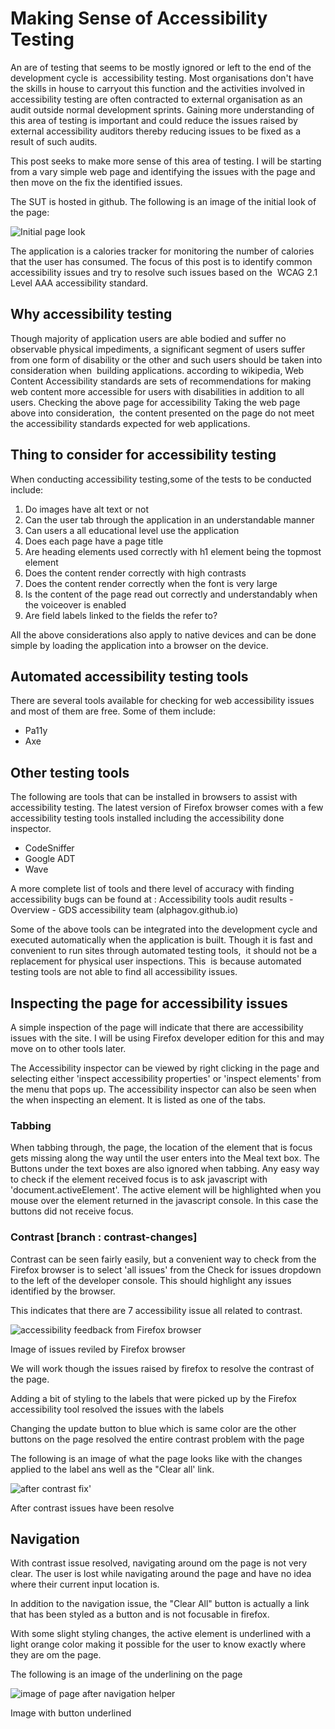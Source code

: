 # Making Sense of Accessibility Testing

An are of testing that seems to be mostly ignored or left to the end of the development cycle is  accessibility testing. Most organisations don't have the skills in house to carryout this function and the activities involved in accessibility testing are often contracted to external organisation as an audit outside normal development sprints. 
Gaining more understanding of this area of testing is important and could reduce the issues raised by external accessibility auditors thereby reducing issues to be fixed as a result of such audits.

This post seeks to make more sense of this area of testing. I will be starting from a vary simple web page and identifying the issues with the page and then move on the fix the identified issues. 

The SUT is hosted in github. 
The following is an image of the initial look of the page:  
   

     

![Initial page look](images/firstLook.png)
  

The application is a calories tracker for monitoring the number of calories that the user has consumed. The focus of this post is to identify common accessibility issues and try to resolve such issues based on the  WCAG 2.1 Level AAA accessibility standard.

## Why accessibility testing
Though majority of application users are able bodied and suffer no observable physical impediments, a significant segment of users suffer from one form of disability or the other and such users should be taken into consideration when  building applications. 
according to wikipedia, Web Content Accessibility standards are sets of recommendations for making web content more accessible for users with disabilities in addition to all users.
Checking the above page for accessibility
Taking the web page above into consideration,  the content presented on the page do not meet the accessibility standards expected for web applications. 

## Thing to consider for accessibility testing
When conducting accessibility testing,some of the tests to be conducted include: 

1. Do images have alt text or not
2. Can the user tab through the application in an understandable manner
3. Can users a all educational level use the application
4. Does each page have a page title
5. Are heading elements used correctly with h1 element being the topmost element
6. Does the content render correctly with high contrasts
7. Does the content render correctly when the font is very large
8. Is the content of the page read out correctly and understandably when the voiceover is enabled
9. Are field labels linked to the fields the refer to?

All the above considerations also apply to native devices and can be done simple by loading the application into a browser on the device. 



## Automated accessibility testing tools

There are several tools available for checking for web accessibility issues and most of them are free. Some of them include: 

- Pa11y
- Axe

## Other testing tools
The following are tools that can be installed in browsers to assist with accessibility testing. The latest version of Firefox browser comes with a few accessibility testing tools installed including the accessibility done inspector. 

- CodeSniffer
- Google ADT
- Wave

  
A more complete list of tools and there level of accuracy with finding accessibility bugs can be found at : Accessibility tools audit results - Overview - GDS accessibility team (alphagov.github.io)


Some of the above tools can be integrated into the development cycle and executed automatically when the application is built. Though it is fast and convenient to run sites through automated testing tools,  it should not be a replacement for physical user inspections.
This  is because automated testing tools are not able to find all accessibility issues.    

## Inspecting the page for accessibility issues
A simple inspection of the page will indicate that there are accessibility issues with the site.
I will be using Firefox developer edition for this and may move on to other tools later. 

The Accessibility inspector can be viewed by right clicking in the page and selecting either 'inspect accessibility properties' or 'inspect elements' from the menu that pops up.
The accessibility inspector can also be seen when the when inspecting an element. It is listed as one of the tabs.

### Tabbing
When tabbing through, the page, the location of the element that is focus gets missing along the way until the user enters into the Meal text box.
The Buttons under the text boxes are also ignored when tabbing. Any easy way to check if the element received focus is to ask javascript with 'document.activeElement'. The active element will be highlighted when you mouse over the element returned in the javascript console. In this case the buttons did not receive focus.

### Contrast  [branch : contrast-changes]

Contrast can be seen fairly easily, but a convenient way to check from the Firefox browser is to select 'all issues' from the Check for issues dropdown to the left of the developer console. This should highlight any issues identified by the browser.

This indicates that there are 7 accessibility issue all related to contrast.

![accessibility feedback from Firefox browser](images/contrastfeedback.png)

Image of issues reviled by Firefox browser

We will work though the issues raised by firefox to resolve the contrast of the page. 

Adding a bit of styling to the labels that were picked up by the Firefox accessibility tool resolved the issues with the labels 

Changing the update button to blue which is same color are the other buttons on the page resolved the entire contrast problem with the page

The following is an image of what the page looks like with the changes applied to the label ans well as the "Clear all' link.

![after contrast fix'](/images/afterContrast.jpg)

After contrast issues have been resolve


## Navigation

With contrast issue resolved, navigating around om the page is not very clear. The user is lost while navigating around the page and have no idea where their current input location is. 

In addition to the navigation issue, the "Clear All" button is actually a link that has been styled as a button and is not focusable in firefox.

With some slight styling changes, the active element is underlined with a light orange color making it possible for the user to know exactly where they are om the page.

The following is an image of the underlining on the page

![image of page after navigation helper](/images/navigationhelp.jpg)

Image with button underlined







